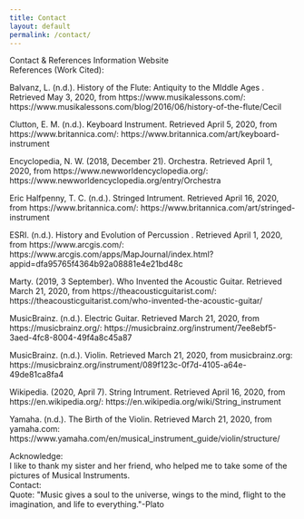 ```yaml
---
title: Contact
layout: default
permalink: /contact/
---
```


<div class="header">Contact & References Information Website</div>

<div class="header2">References (Work Cited):</div>
<div class="border"><div class="paragraph2">
<div class="p3"><p>Balvanz, L. (n.d.). History of the Flute: Antiquity to the MIddle Ages . Retrieved May 3, 2020, from https://www.musikalessons.com/: https://www.musikalessons.com/blog/2016/06/history-of-the-flute/Cecil</p>
<p>Clutton, E. M. (n.d.). Keyboard Instrument. Retrieved April 5, 2020, from https://www.britannica.com/: https://www.britannica.com/art/keyboard-instrument</p>
<p>Encyclopedia, N. W. (2018, December 21). Orchestra. Retrieved April 1, 2020, from https://www.newworldencyclopedia.org/: https://www.newworldencyclopedia.org/entry/Orchestra</p>
<p>Eric Halfpenny, T. C. (n.d.). Stringed Intrument. Retrieved April 16, 2020, from https://www.britannica.com/: https://www.britannica.com/art/stringed-instrument</p>
<p>ESRI. (n.d.). History and Evolution of Percussion . Retrieved April 1, 2020, from https://www.arcgis.com/: https://www.arcgis.com/apps/MapJournal/index.html?appid=dfa95765f4364b92a08881e4e21bd48c</p>
<p>Marty. (2019, 3 September). Who Invented the Acoustic Guitar. Retrieved March 21, 2020, from https://theacousticguitarist.com/: https://theacousticguitarist.com/who-invented-the-acoustic-guitar/</p>
<p>MusicBrainz. (n.d.). Electric Guitar. Retrieved March 21, 2020, from https://musicbrainz.org/: https://musicbrainz.org/instrument/7ee8ebf5-3aed-4fc8-8004-49f4a8c45a87</p>
<p>MusicBrainz. (n.d.). Violin. Retrieved March 21, 2020, from musicbrainz.org: https://musicbrainz.org/instrument/089f123c-0f7d-4105-a64e-49de81ca8fa4</p>
<p>Wikipedia. (2020, April 7). String Intrument. Retrieved April 16, 2020, from https://en.wikipedia.org/: https://en.wikipedia.org/wiki/String_instrument</p>
<p>Yamaha. (n.d.). The Birth of the Violin. Retrieved March 21, 2020, from yamaha.com: https://www.yamaha.com/en/musical_instrument_guide/violin/structure/</p>
</div></div></div>

<div class="header2">Acknowledge:</div>
<div class="border2"><div class="paragraph2">
<div class="p3">I like to thank my sister and her friend, who helped me to take some of the pictures of Musical Instruments.
</div></div></div>

<div class="header2">Contact:</div>

<div class="quote2">Quote:
"Music gives a soul to the universe, wings to the mind, flight to the imagination, and life to everything."-Plato</div>
